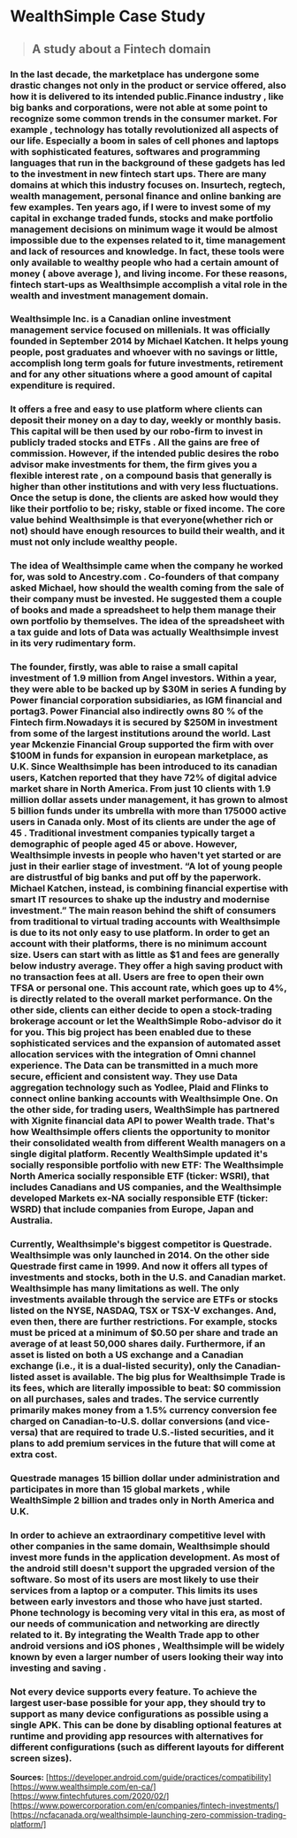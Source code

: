 # WealthSimple Case Study
>## A study about a Fintech domain
### In the last decade, the marketplace has undergone some drastic changes not only in the product or service offered, also how it is delivered to its intended public.Finance industry , like big banks and corporations, were not able at some point to recognize some common trends in the consumer market. For example , technology has totally revolutionized all aspects of our life. Especially a boom in sales of cell phones and laptops with sophisticated features, softwares and programming languages that run in the background of these gadgets has led to the investment in new fintech start ups.  There are many domains at which this industry focuses on. Insurtech, regtech, wealth management, personal finance and online banking are few examples. Ten years ago, if I were to invest some of my capital in exchange traded funds, stocks and make portfolio management decisions  on minimum wage it would be almost impossible due to the expenses related to it, time management and lack of resources and knowledge. In fact, these tools were only available to wealthy people who had a certain amount of money ( above average ), and living income. For these reasons, fintech start-ups as Wealthsimple accomplish a vital role in the wealth and investment management domain. 
### Wealthsimple Inc. is a Canadian online investment management service focused on millenials. It was officially founded in September 2014 by Michael Katchen. It helps young people, post graduates and whoever with no savings or little, accomplish long term goals for future investments, retirement and for any other situations where a good amount of capital expenditure is required.
### It offers a free and easy to use platform where clients can deposit their money on a day to day, weekly or monthly basis. This capital will be then used by our robo-firm to invest in publicly traded stocks and ETFs . All the gains are free of commission. However, if the intended public desires the robo advisor make investments for them, the firm gives you a flexible interest rate , on a compound basis that generally is higher than other institutions and with very less fluctuations. Once the setup is done, the clients are asked how would they like their portfolio to be; risky, stable or fixed income. The core value behind Wealthsimple is that everyone(whether rich or not) should have enough resources to build their wealth, and it must not only include wealthy people. 
### The idea of Wealthsimple came when the company he worked for, was sold to Ancestry.com . Co-founders of that company asked Michael, how should the wealth coming from the sale of their company must be invested. He suggested them a couple of books and made a spreadsheet to help them manage their own portfolio by themselves. The idea of the spreadsheet with a tax guide and lots of Data was actually Wealthsimple invest in its very  rudimentary form. 

### The founder, firstly, was able to raise a small capital investment of 1.9 million from Angel investors. Within a year, they were able to be backed up by $30M in series A funding by Power financial corporation subsidiaries, as IGM financial and portag3. Power Financial also indirectly owns 80 % of the Fintech firm.Nowadays it is secured by $250M in  investment from some of the largest institutions around the world. Last year Mckenzie Financial Group supported the firm with over $100M in funds for expansion in european marketplace, as U.K. Since Wealthsimple has been introduced to its canadian users, Katchen reported that they have 72% of digital advice market share in North America. From just 10 clients with 1.9 million dollar assets under management, it has grown to almost 5 billion funds under its umbrella with more than 175000 active users in Canada only. Most of its clients are under the age of 45 . Traditional investment companies typically target a demographic of people aged 45 or above. However, Wealthsimple invests in people who haven't yet started or are just in their earlier stage of investment. “A lot of young people are distrustful of big banks and put off by the paperwork. Michael Katchen, instead, is combining financial expertise with smart IT resources to shake up the industry and modernise investment.”  The main reason behind the shift of consumers from traditional to virtual trading accounts with Wealthsimple is due to its not only easy to use platform. In order to get an account with their platforms, there is no minimum account size. Users can start with as little as $1 and fees are generally below industry average. They offer a high saving product with no transaction fees at all. Users are free to open their own TFSA or personal one. This account rate, which goes up to 4%, is directly related to the overall market performance. On the other side, clients can either decide to open a stock-trading brokerage account or let the WealthSimple Robo-advisor do it for you. This big project has been enabled due to these sophisticated services and the expansion of automated asset allocation services with the  integration of Omni channel experience. The Data can be transmitted in a much more secure, efficient and consistent way. They use Data aggregation technology such as Yodlee, Plaid and Flinks to connect online banking accounts with Wealthsimple One. On the other side, for trading users, WealthSimple has partnered with Xignite financial data API to power Wealth trade. That's how Wealthsimple offers clients the opportunity to monitor their consolidated wealth from different Wealth managers on a single digital platform. Recently WealthSimple updated it's socially responsible portfolio with new ETF: The Wealthsimple North America socially responsible ETF (ticker: WSRI), that includes Canadians and US companies, and the Wealthsimple developed Markets ex-NA socially responsible ETF (ticker: WSRD) that include companies from Europe, Japan and Australia.

### Currently, Wealthsimple's biggest competitor is Questrade. Wealthsimple was only launched in 2014. On the other side Questrade first came in 1999. And now it offers all types of investments and stocks, both in the U.S. and  Canadian market. Wealthsimple has many limitations as well.  The only investments available through the service are ETFs or stocks listed on the NYSE, NASDAQ, TSX or TSX-V exchanges. And, even then, there are further restrictions. For example, stocks must be priced at a minimum of $0.50 per share and trade an average of at least 50,000 shares daily. Furthermore, if an asset is listed on both a US exchange and a Canadian exchange (i.e., it is a dual-listed security), only the Canadian-listed asset is available. The big plus for Wealthsimple Trade is its fees, which are literally impossible to beat: $0 commission on all purchases, sales and trades. The service currently primarily makes money from a 1.5% currency conversion fee charged on Canadian-to-U.S. dollar conversions (and vice-versa) that are required to trade U.S.-listed securities, and it plans to add premium services in the future that will come at extra cost.
### Questrade manages 15 billion dollar under administration and participates in more than 15 global markets , while WealthSimple 2 billion and trades only in North America and U.K.

### In order to achieve an extraordinary competitive level with other companies in the same domain, Wealthsimple should invest more funds in the application development. As most of the android still doesn't support the upgraded version of the software. So most of its users are most likely to use their services from a  laptop or a computer. This limits its uses between early investors and those who have just started. Phone technology is becoming very vital in this era, as most of our needs of communication and networking are directly related to it. By integrating the Wealth Trade app to other android versions and iOS phones , Wealthsimple will be widely known by even a larger number of users looking their way into investing and saving . 
### Not every device supports every feature. To achieve the largest user-base possible for your app, they should  try to support as many device configurations as possible using a single APK.  This can be done by disabling optional features at runtime and providing app resources with alternatives for different configurations (such as different layouts for different screen sizes).


**Sources:**
[https://developer.android.com/guide/practices/compatibility]
[https://www.wealthsimple.com/en-ca/]
[https://www.fintechfutures.com/2020/02/]
[https://www.powercorporation.com/en/companies/fintech-investments/]
[https://ncfacanada.org/wealthsimple-launching-zero-commission-trading-platform/]



